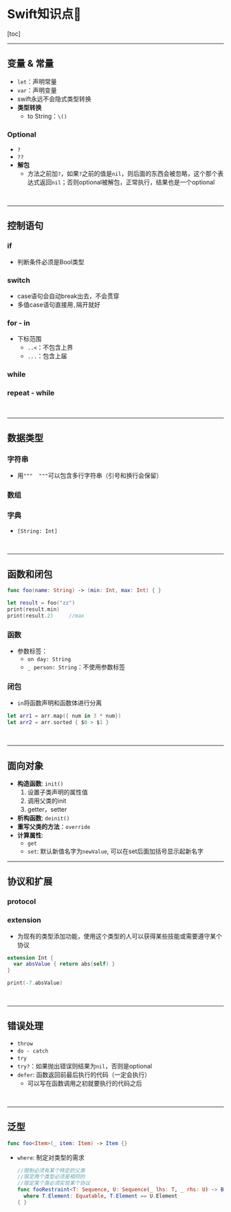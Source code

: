 # Swift知识点🧀️

[toc]

------

## 变量 & 常量

- `let`：声明常量
- `var`：声明变量
- swift永远不会隐式类型转换
- **类型转换**
  - to String：`\()`

### Optional

- `?`
- `??`
- **解包**
  - 方法之前加`?`，如果`?`之前的值是`nil`，则后面的东西会被忽略，这个那个表达式返回`nil`；否则optional被解包，正常执行，结果也是一个optional

<br />

------

## 控制语句

### if

- 判断条件必须是Bool类型

### switch

- case语句会自动break出去，不会贯穿
- 多值case语句直接用`,`隔开就好

### for - in

- 下标范围
  - `..<`：不包含上界
  - `...`：包含上届

### while

### repeat - while



<br />

------

## 数据类型

### 字符串

- 用`"""  """`可以包含多行字符串（引号和换行会保留）

### 数组

### 字典

- `[String: Int]`

<br />

------

## 函数和闭包

```swift
func foo(name: String) -> (min: Int, max: Int) { }

let result = foo("zz")
print(result.min)
print(result.2)		//max
```

### 函数

- 参数标签：
  - `on day: String`
  - `_ person: String`：不使用参数标签

### 闭包

- `in`将函数声明和函数体进行分离

```swift
let arr1 = arr.map({ num in 3 * num})
let arr2 = arr.sorted { $0 > $1 }
```

<br />

------

## 面向对象

- **构造函数**: `init()`
  1. 设置子类声明的属性值
  2. 调用父类的init
  3. getter，setter
- **析构函数**: `deinit()`
- **重写父类的方法**：`override`
- **计算属性**:
  - `get`
  - `set`: 默认新值名字为`newValue`, 可以在set后面加括号显示起新名字

------

## 协议和扩展

### protocol



### extension

- 为现有的类型添加功能，使用这个类型的人可以获得某些技能或需要遵守某个协议

```swift
extension Int {
  var absValue { return abs(self) }
}

print(-7.absValue)
```



<br />

------

## 错误处理

- `throw`
- `do - catch`
- `try`
- `try?`：如果抛出错误则结果为`nil`，否则是optional
- `defer`: 函数返回前最后执行的代码（一定会执行）
  - 可以写在函数调用之初就要执行的代码之后

<br />

------

## 泛型

```swift
func foo<Item>(_ item: Item) -> Item {}
```

- `where`: 制定对类型的需求

  ```swift
  //限制必须有某个特定的父类
  //限定两个类型必须是相同的
  //限定某个类必须实现某个协议
  func fooRestraint<T: Sequence, U: Sequence(_ lhs: T, _ rhs: U) -> Bool
  	where T.Element: Equatable, T.Element == U.Element
  { }
  ```

  